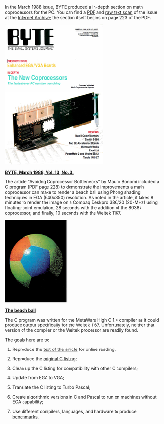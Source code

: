 In the March 1988 issue, BYTE produced a in-depth section on math coprocessors for the PC. You can find a [PDF](https://archive.org/details/byte-magazine-1988-03) and [raw text scan](https://archive.org/stream/byte-magazine-1988-03/byte-magazine-1988-03_djvu.txt) of the issue at the [Internet Archive](https://archive.org/); the section itself begins on page 223 of the PDF.

<img src="BYTE-198803-cover.jpg" width="320px" alt="BYTE, March 1988, Vol. 13, No. 3." />

[**BYTE, March 1988, Vol. 13, No. 3.**](https://archive.org/details/byte-magazine-1988-03)

The article "Avoidng Coprocessor Bottlenecks" by Mauro Bonomi included a C program (PDF page 228) to demonstrate the improvements a math coprocessor can make to render a beach ball using Phong shading techniques in EGA (640x350) resolution. As noted in the article, it takes 8 minutes to render the image on a Compaq Deskpro 386/20 (20-MHz) using floating-point emulation, 28 seconds with the addition of the 80387 coprocessor, and finally, 10 seconds with the Weitek 1167.

<img src="phong-ball-shading.png" width="200px" alt="The beach ball." />

[**The beach ball**](phong-ball-shading.png)

The C program was written for the MetaWare High C 1.4 compiler as it could produce output specifically for the Weitek 1167. Unfortunately, neither that version of the compiler or the Weitek processor are readily found.

The goals here are to:

1) Reproduce the [text of the article](phong-ball-shading.md) for online reading;

2) Reproduce the [original C listing](phong-ball-shading.c);

3) Clean up the C listing for compatibility with other C compilers;

4) Update from EGA to VGA;

5) Translate the C listing to Turbo Pascal;

6) Create algorithmic versions in C and Pascal to run on machines without EGA capability;

7) Use different compilers, languages, and hardware to produce [benchmarks](BENCHMARKS.md).
